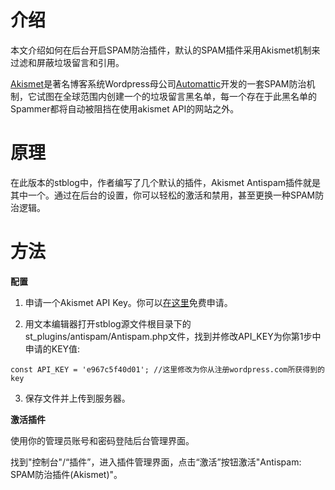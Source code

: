 # 介绍 #

本文介绍如何在后台开启SPAM防治插件，默认的SPAM插件采用Akismet机制来过滤和屏蔽垃圾留言和引用。

[Akismet](http://akismet.com/)是著名博客系统Wordpress母公司[Automattic](http://automattic.com/)开发的一套SPAM防治机制，它试图在全球范围内创建一个的垃圾留言黑名单，每一个存在于此黑名单的Spammer都将自动被阻挡在使用akismet API的网站之外。

# 原理 #

在此版本的stblog中，作者编写了几个默认的插件，Akismet Antispam插件就是其中一个。通过在后台的设置，你可以轻松的激活和禁用，甚至更换一种SPAM防治逻辑。

# 方法 #

**配置**

1. 申请一个Akismet API Key。你可以[在这里](http://akismet.com/personal/)免费申请。

2. 用文本编辑器打开stblog源文件根目录下的st\_plugins/antispam/Antispam.php文件，找到并修改API\_KEY为你第1步中申请的KEY值:

```
const API_KEY = 'e967c5f40d01'; //这里修改为你从注册wordpress.com所获得到的key
```

3. 保存文件并上传到服务器。

**激活插件**

使用你的管理员账号和密码登陆后台管理界面。

找到"控制台"/“插件”，进入插件管理界面，点击“激活”按钮激活"Antispam: SPAM防治插件(Akismet)"。
